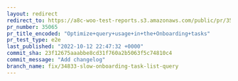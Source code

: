 ```yaml
---
layout: redirect
redirect_to: https://a8c-woo-test-reports.s3.amazonaws.com/public/pr/35065/e2e/index.html
pr_number: 35065
pr_title_encoded: "Optimize+query+usage+in+the+Onboarding+tasks"
pr_test_type: e2e
last_published: "2022-10-12 22:47:32 +0000"
commit_sha: 23f12675aaabbe8cd31f760a2b5063f5c74810c4
commit_message: "Add changelog"
branch_name: fix/34833-slow-onboarding-task-list-query
---
```

